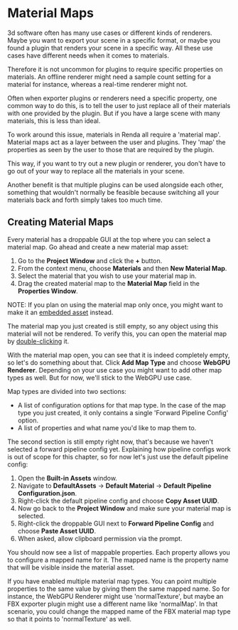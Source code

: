 # Material Maps

3d software often has many use cases or different kinds of renderers. Maybe you
want to export your scene in a specific format, or maybe you found a plugin that
renders your scene in a specific way. All these use cases have different needs
when it comes to materials.

Therefore it is not uncommon for plugins to require specific properties on
materials. An offline renderer might need a sample count setting for a material
for instance, whereas a real-time renderer might not.

Often when exporter plugins or renderers need a specific property, one common
way to do this, is to tell the user to just replace all of their materials with
one provided by the plugin. But if you have a large scene with many materials,
this is less than ideal.

To work around this issue, materials in Renda all require a 'material map'.
Material maps act as a layer between the user and plugins. They 'map' the
properties as seen by the user to those that are required by the plugin.

This way, if you want to try out a new plugin or renderer, you don't have to go
out of your way to replace all the materials in your scene.

Another benefit is that multiple plugins can be used alongside each other,
something that wouldn't normally be feasible because switching all your
materials back and forth simply takes too much time.

## Creating Material Maps

Every material has a droppable GUI at the top where you can select a material
map. Go ahead and create a new material map asset:

1. Go to the **Project Window** and click the **+** button.
2. From the context menu, choose **Materials** and then **New Material Map**.
3. Select the material that you wish to use your material map in.
4. Drag the created material map to the **Material Map** field in the
   **Properties Window**.

NOTE: If you plan on using the material map only once, you might want to make it
an [embedded asset](../assets/embedded-assets.md) instead.

The material map you just created is still empty, so any object using this
material will not be rendered. To verify this, you can open the material map by
[double-clicking](../interface/droppable-gui.md#inspecting-dropped-assets) it.

With the material map open, you can see that it is indeed completely empty, so
let's do something about that. Click **Add Map Type** and choose **WebGPU
Renderer**. Depending on your use case you might want to add other map types as
well. But for now, we'll stick to the WebGPU use case.

Map types are divided into two sections:

- A list of configuration options for that map type. In the case of the map type
  you just created, it only contains a single 'Forward Pipeline Config' option.
- A list of properties and what name you'd like to map them to.

The second section is still empty right now, that's because we haven't selected
a forward pipeline config yet. Explaining how pipeline configs work is out of
scope for this chapter, so for now let's just use the default pipeline config:

1. Open the **Built-in Assets** window.
2. Navigate to **DefaultAssets** -> **Default Material** -> **Default Pipeline
   Configuration.json**.
3. Right-click the default pipeline config and choose **Copy Asset UUID**.
4. Now go back to the **Project Window** and make sure your material map is
   selected.
5. Right-click the droppable GUI next to **Forward Pipeline Config** and choose
   **Paste Asset UUID**.
6. When asked, allow clipboard permission via the prompt.

You should now see a list of mappable properties. Each property allows you to
configure a mapped name for it. The mapped name is the property name that will
be visible inside the material asset.

If you have enabled multiple material map types. You can point multiple
properties to the same value by giving them the same mapped name. So for
instance, the WebGPU Renderer might use 'normalTexture', but maybe an FBX
exporter plugin might use a different name like 'normalMap'. In that scenario,
you could change the mapped name of the FBX material map type so that it points
to 'normalTexture' as well.
